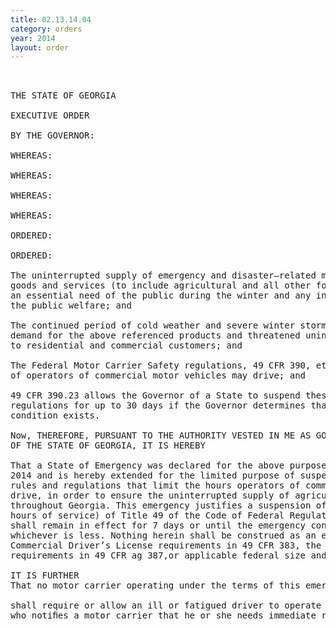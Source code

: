 ```yaml
---
title: 02.13.14.04
category: orders
year: 2014
layout: order
---
```


<pre> 

THE STATE OF GEORGIA

EXECUTIVE ORDER

BY THE GOVERNOR:

WHEREAS:

WHEREAS:

WHEREAS:

WHEREAS:

ORDERED:

ORDERED:

The uninterrupted supply of emergency and disaster—related materials, supplies,
goods and services (to include agricultural and all other food-related products) is
an essential need of the public during the winter and any interruption threatens
the public welfare; and

The continued period of cold weather and severe winter storms has increased the
demand for the above referenced products and threatened uninterrupted delivery
to residential and commercial customers; and

The Federal Motor Carrier Safety regulations, 49 CFR 390, et seq., limit the hours
of operators of commercial motor vehicles may drive; and

49 CFR 390.23 allows the Governor of a State to suspend these rules and
regulations for up to 30 days if the Governor determines that an emergency
condition exists.

Now, THEREFORE, PURSUANT TO THE AUTHORITY VESTED IN ME AS GOVERNOR
OF THE STATE OF GEORGIA, IT IS HEREBY

That a State of Emergency was declared for the above purposes on January 31,
2014 and is hereby extended for the limited purpose of suspending the federal
rules and regulations that limit the hours operators of commercial vehicles may
drive, in order to ensure the uninterrupted supply of agriculture related products
throughout Georgia. This emergency justifies a suspension of Part 395 (drivers’
hours of service) of Title 49 of the Code of Federal Regulations. The suspension
shall remain in effect for 7 days or until the emergency condition ceases to exist,
whichever is less. Nothing herein shall be construed as an exemption from the
Commercial Driver’s License requirements in 49 CFR 383, the financial
requirements in 49 CFR ag 387,or applicable federal size and weight limitations.

IT IS FURTHER
That no motor carrier operating under the terms of this emergency declaration

shall require or allow an ill or fatigued driver to operate a motor vehicle. A driver
who notiﬁes a motor carrier that he or she needs immediate rest shall be given at

</pre>
